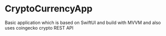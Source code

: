 # CryptoCurrencyApp
Basic application which is based on SwiftUI and build with MVVM and also uses coingecko crypto REST API
